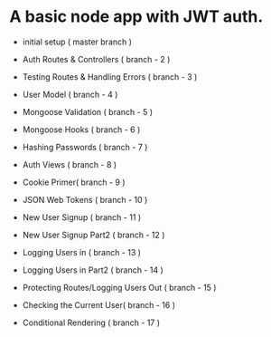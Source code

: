 # A basic node app with JWT auth.

- initial setup ( master branch )

- Auth Routes & Controllers ( branch - 2 )

- Testing Routes & Handling Errors ( branch - 3 )

- User Model ( branch - 4 )

- Mongoose Validation ( branch - 5 )

- Mongoose Hooks ( branch - 6 )

- Hashing Passwords ( branch - 7 )

- Auth Views ( branch - 8 )

- Cookie Primer( branch - 9 )

- JSON Web Tokens ( branch - 10 )

- New User Signup ( branch - 11 )

- New User Signup Part2 ( branch - 12 )

- Logging Users in ( branch - 13 )

- Logging Users in Part2 ( branch - 14 )

- Protecting Routes/Logging Users Out ( branch - 15 )

- Checking the Current User( branch - 16 )

- Conditional Rendering ( branch - 17 )
